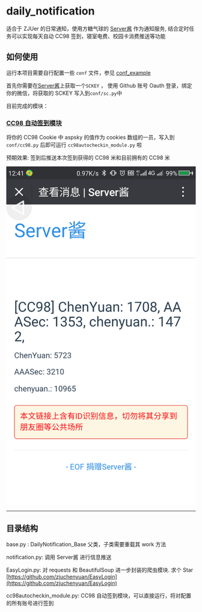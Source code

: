 # daily_notification

适合于 ZJUer 的日常通知，使用方糖气球的 [Server酱](http://sc.ftqq.com/) 作为通知服务, 结合定时任务可以实现每天自动 CC98 签到，寝室电费、校园卡消费推送等功能

## 如何使用

运行本项目需要自行配置一些 `conf` 文件，参见 [conf_example](conf_example/)

首先你需要在[Server酱](http://sc.ftqq.com/)上获取一个`SCKEY` ， 使用 Github 账号 Oauth 登录，绑定你的微信，将获取的 SCKEY 写入到`conf/sc.py`中

目前完成的模块： 

### [CC98 自动签到模块](cc98autocheckin_module.py)

将你的 CC98 Cookie 中 aspsky 的值作为 cookies 数组的一员，写入到 `conf/cc98.py` 后即可运行 `cc98autocheckin_module.py` 啦

预期效果: 签到后推送本次签到获得的 CC98 米和目前拥有的 CC98 米

![](nothing/cc98.png)

----

## 目录结构

base.py : DailyNotification_Base 父类，子类需要重载其 work 方法

notification.py: 调用 Server酱 进行信息推送

EasyLogin.py: 对 requests 和 BeautifulSoup 进一步封装的爬虫模块. 求个 Star [https://github.com/zjuchenyuan/EasyLogin](https://github.com/zjuchenyuan/EasyLogin)

cc98autocheckin_module.py: CC98 自动签到模块，可以直接运行，将对配置的所有账号进行签到
